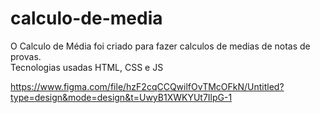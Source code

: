 # calculo-de-media

O Calculo de Média foi criado para fazer calculos de medias de notas de provas. <br>
Tecnologias usadas HTML, CSS e JS<br>

https://www.figma.com/file/hzF2cqCCQwilfOvTMcOFkN/Untitled?type=design&mode=design&t=UwyB1XWKYUt7IlpG-1
